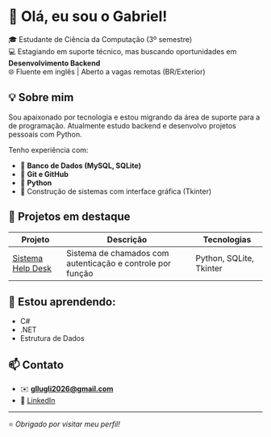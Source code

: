 # 👋 Olá, eu sou o Gabriel!

🎓 Estudante de Ciência da Computação (3º semestre)  
💻 Estagiando em suporte técnico, mas buscando oportunidades em **Desenvolvimento Backend**  
🌐 Fluente em inglês | Aberto a vagas remotas (BR/Exterior)

## 💡 Sobre mim

Sou apaixonado por tecnologia e estou migrando da área de suporte para a de programação. Atualmente estudo backend e desenvolvo projetos pessoais com Python.

Tenho experiência com:
- 💾 **Banco de Dados (MySQL, SQLite)**
- 🔧 **Git e GitHub**
- 🐍 **Python**
- 🧰 Construção de sistemas com interface gráfica (Tkinter)

## 📂 Projetos em destaque

| Projeto | Descrição | Tecnologias |
|--------|-----------|-------------|
| [Sistema Help Desk](https://github.com/gabrielsilva/helpdesk) | Sistema de chamados com autenticação e controle por função | Python, SQLite, Tkinter |

## 🧠 Estou aprendendo:

- C#
- .NET
- Estrutura de Dados
  
## 📫 Contato

- ✉️ **gllugli2026@gmail.com**
- 🔗 [LinkedIn](https://www.linkedin.com/in/gabriel-lars%C3%A3o-lugli-344182372/)

---
⭐ *Obrigado por visitar meu perfil!*
